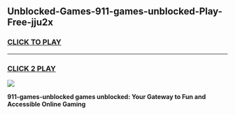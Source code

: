 
## Unblocked-Games-911-games-unblocked-Play-Free-jju2x
<h3>
<a href="https://premium76.site?title=911-games-unblocked&ref=22A">CLICK TO PLAY</a></h3>
<hr>

<h3>
<a href="https://premium76.site?title=911-games-unblocked&ref=22A">CLICK 2 PLAY</a>
  
</h3>

<a href="https://premium76.site?title=911-games-unblocked&ref=22A"><img src="https://clearcache.store/games.png"></a>


**911-games-unblocked games unblocked: Your Gateway to Fun and Accessible Online Gaming**
